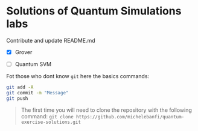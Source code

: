 # Solutions of Quantum Simulations labs

Contribute and update README.md

- [x] Grover
- [ ] Quantum SVM 


Fot those who dont know ``git`` here the basics commands:

```bash
git add -A
git commit -m "Message"
git push
```
> The first time you will need to clone the repository with the following command: ``git clone https://github.com/michelebanfi/quantum-exercise-solutions.git``